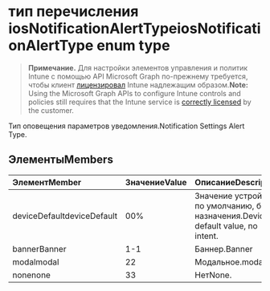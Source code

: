 # <a name="iosnotificationalerttype-enum-type"></a><span data-ttu-id="ecfc3-101">тип перечисления iosNotificationAlertType</span><span class="sxs-lookup"><span data-stu-id="ecfc3-101">iosNotificationAlertType enum type</span></span>

> <span data-ttu-id="ecfc3-102">**Примечание.** Для настройки элементов управления и политик Intune с помощью API Microsoft Graph по-прежнему требуется, чтобы клиент [лицензировал](https://go.microsoft.com/fwlink/?linkid=839381) Intune надлежащим образом.</span><span class="sxs-lookup"><span data-stu-id="ecfc3-102">**Note:** Using the Microsoft Graph APIs to configure Intune controls and policies still requires that the Intune service is [correctly licensed](https://go.microsoft.com/fwlink/?linkid=839381) by the customer.</span></span>

<span data-ttu-id="ecfc3-103">Тип оповещения параметров уведомления.</span><span class="sxs-lookup"><span data-stu-id="ecfc3-103">Notification Settings Alert Type.</span></span>
## <a name="members"></a><span data-ttu-id="ecfc3-104">Элементы</span><span class="sxs-lookup"><span data-stu-id="ecfc3-104">Members</span></span>
|<span data-ttu-id="ecfc3-105">Элемент</span><span class="sxs-lookup"><span data-stu-id="ecfc3-105">Member</span></span>|<span data-ttu-id="ecfc3-106">Значение</span><span class="sxs-lookup"><span data-stu-id="ecfc3-106">Value</span></span>|<span data-ttu-id="ecfc3-107">Описание</span><span class="sxs-lookup"><span data-stu-id="ecfc3-107">Description</span></span>|
|:---|:---|:---|
|<span data-ttu-id="ecfc3-108">deviceDefault</span><span class="sxs-lookup"><span data-stu-id="ecfc3-108">deviceDefault</span></span>|<span data-ttu-id="ecfc3-109">0</span><span class="sxs-lookup"><span data-stu-id="ecfc3-109">0%</span></span>|<span data-ttu-id="ecfc3-110">Значение устройства по умолчанию, без назначения.</span><span class="sxs-lookup"><span data-stu-id="ecfc3-110">Device default value, no intent.</span></span>|
|<span data-ttu-id="ecfc3-111">banner</span><span class="sxs-lookup"><span data-stu-id="ecfc3-111">Banner</span></span>|<span data-ttu-id="ecfc3-112">1</span><span class="sxs-lookup"><span data-stu-id="ecfc3-112">-1</span></span>|<span data-ttu-id="ecfc3-113">Баннер.</span><span class="sxs-lookup"><span data-stu-id="ecfc3-113">Banner</span></span>|
|<span data-ttu-id="ecfc3-114">modal</span><span class="sxs-lookup"><span data-stu-id="ecfc3-114">modal</span></span>|<span data-ttu-id="ecfc3-115">2</span><span class="sxs-lookup"><span data-stu-id="ecfc3-115">2</span></span>|<span data-ttu-id="ecfc3-116">Модальное.</span><span class="sxs-lookup"><span data-stu-id="ecfc3-116">modal</span></span>|
|<span data-ttu-id="ecfc3-117">none</span><span class="sxs-lookup"><span data-stu-id="ecfc3-117">none</span></span>|<span data-ttu-id="ecfc3-118">3</span><span class="sxs-lookup"><span data-stu-id="ecfc3-118">3</span></span>|<span data-ttu-id="ecfc3-119">Нет</span><span class="sxs-lookup"><span data-stu-id="ecfc3-119">None.</span></span>|








